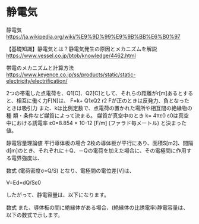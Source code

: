 # 静電気
静電気
https://ja.wikipedia.org/wiki/%E9%9D%99%E9%9B%BB%E6%B0%97

【基礎知識】静電気とは？静電気発生の原因とメカニズムを解説
https://www.vessel.co.jp/btob/knowledge/4462.html

帯電のメカニズムと計算方法
https://www.keyence.co.jp/ss/products/static/static-electricity/electrification/


2つの帯電した点電荷を、Q1[C]、Q2[C]として、それらの距離がr[m]あるとすると、相互に働く力F[N]は、 F=k+ Q1xQ2 r2
Fが正のときは反発力、負となったときは吸引力
また、kは比例定数で、点電荷の置かれた場所や相互間の絶縁物の種 類・条件など媒質によって決まる。 
媒質が真空中のとき 
k= 4πε0
ε0は真空中における誘電率
ε0=8.854 × 10-12 [F/m] (ファラド毎メートル) と決まった値。 



静電容量理論値
平行導体板の場合
2枚の導体板が平行にあり、面積S[m2]、間隔d[m]のとき、それぞれに＋Q、－Qの電荷を加えた場合に、その電極間に作用する電界強度は、

数式
(電荷密度σ=Q/S)
となり、電極間の電位差[V]は、

V=Ed=dQ/Sε0

したがって、静電容量は、以下になります。

数式
また、導体板の間に絶縁体がある場合、(絶縁体の比誘電率)静電容量は、以下の数式で示します。








